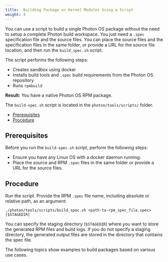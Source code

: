```yaml
---
title:  Building Package or Kernel Modules Using a Script
weight: 4
---
```


You can use a script to build a single Photon OS package without the need to setup a complete Photon build workspace. You just need a `.spec` specification file and the source files. You can place the source files and the specification files in the same folder, or provide a URL for the source file location, and then run the `build_spec.sh` script. 

The script performs the following steps:

- Creates sandbox using docker
- Installs build tools and `.spec` build requirements from the Photon OS repository
- Runs `rpmbuild`

**Result:** You have a native Photon OS RPM package.

The `build-spec.sh` script is located in the `photon/tools/scripts/` folder.

- [Prerequisites](#prerequisites)
- [Procedure](#procedure)

## Prerequisites

Before you run the `build-spec.sh` script, perform the following steps:

- Ensure you have any Linux OS with a docker daemon running.
- Place the source and RPM `.spec` files in the same folder or provide a URL for the source files.

## Procedure

Run the script. Provide the RPM `.spec` file name, including absolute or relative path, as an argument:

```
./photon/tools/scripts/build_spec.sh <path-to-rpm_spec_file.spec> [$STAGEDIR]
```

You can specify the staging directory (`$STAGEDIR`) where you want to store the generated RPM files and build logs. If you do not specify a staging directory, the generated output files are stored in the directory that contains the spec file.


The following topics show examples to build packages based on various use cases. 